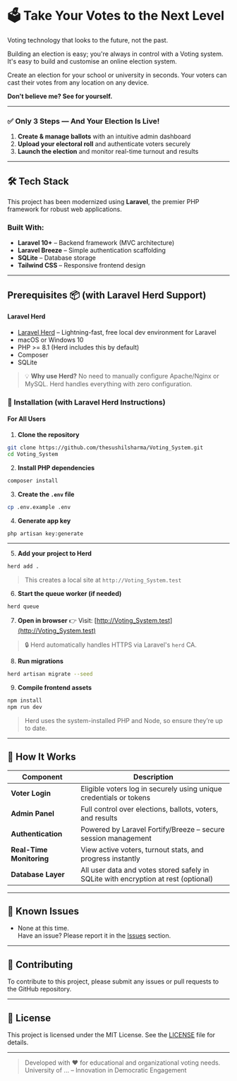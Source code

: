 # 🗳️ Take Your Votes to the Next Level

Voting technology that looks to the future, not the past.

Building an election is easy; you're always in control with a Voting system. It's easy to build and customise an online election system.

Create an election for your school or university in seconds. Your voters can cast their votes from any location on any device.

**Don't believe me? See for yourself.**

---

### ✅ Only 3 Steps — And Your Election Is Live!
1. **Create & manage ballots** with an intuitive admin dashboard  
2. **Upload your electoral roll** and authenticate voters securely  
3. **Launch the election** and monitor real-time turnout and results  

---

## 🛠️ Tech Stack 
This project has been modernized using **Laravel**, the premier PHP framework for robust web applications.

### Built With:
- **Laravel 10+** – Backend framework (MVC architecture)
- **Laravel Breeze** – Simple authentication scaffolding
- **SQLite** – Database storage
- **Tailwind CSS** – Responsive frontend design

---

## Prerequisites 📦 (with Laravel Herd Support)
#### Laravel Herd 
- [Laravel Herd](https://herd.laravel.com) – Lightning-fast, free local dev environment for Laravel
- macOS or Windows 10
- PHP >= 8.1 (Herd includes this by default)
- Composer
- SQLite

> 💡 **Why use Herd?** No need to manually configure Apache/Nginx or MySQL. Herd handles everything with zero configuration.

### 🚀 Installation (with Laravel Herd Instructions)

#### For All Users

1. **Clone the repository**
```bash
git clone https://github.com/thesushilsharma/Voting_System.git
cd Voting_System
```

2. **Install PHP dependencies**
```bash
composer install
```

3. **Create the `.env` file**
```bash
cp .env.example .env
```

4. **Generate app key**
```bash
php artisan key:generate
```

---

5. **Add your project to Herd**
```bash
herd add .
```
> This creates a local site at `http://Voting_System.test`

6. **Start the queue worker (if needed)**
```bash
herd queue
```

7. **Open in browser**
👉 Visit: [http://Voting_System.test](http://Voting_System.test)

> 🔒 Herd automatically handles HTTPS via Laravel's `herd` CA.

8. **Run migrations**
```bash
herd artisan migrate --seed
```

9. **Compile frontend assets**
```bash
npm install
npm run dev
```

> Herd uses the system-installed PHP and Node, so ensure they’re up to date.

---

## 🔐 How It Works

| Component         | Description |
|------------------|-----------|
| **Voter Login**  | Eligible voters log in securely using unique credentials or tokens |
| **Admin Panel**  | Full control over elections, ballots, voters, and results |
| **Authentication** | Powered by Laravel Fortify/Breeze – secure session management |
| **Real-Time Monitoring** | View active voters, turnout stats, and progress instantly |
| **Database Layer** | All user data and votes stored safely in SQLite with encryption at rest (optional) |

---

## 🧪 Known Issues
- None at this time.  
Have an issue? Please report it in the [Issues](https://github.com/thesushilsharma/Voting_System/issues) section.

---

## 🤝 Contributing
To contribute to this project, please submit any issues or pull requests to the GitHub repository.

---

## 📄 License
This project is licensed under the MIT License. See the [LICENSE](LICENSE) file for details.

---

> Developed with ❤️ for educational and organizational voting needs.  
University of ... – Innovation in Democratic Engagement
